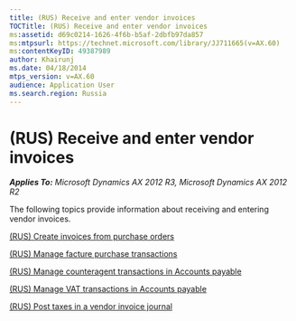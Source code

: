 ```yaml
---
title: (RUS) Receive and enter vendor invoices
TOCTitle: (RUS) Receive and enter vendor invoices
ms:assetid: d69c0214-1626-4f6b-b5af-2dbfb97da857
ms:mtpsurl: https://technet.microsoft.com/library/JJ711665(v=AX.60)
ms:contentKeyID: 49387989
author: Khairunj
ms.date: 04/18/2014
mtps_version: v=AX.60
audience: Application User
ms.search.region: Russia
---
```


# (RUS) Receive and enter vendor invoices 


_**Applies To:** Microsoft Dynamics AX 2012 R3, Microsoft Dynamics AX 2012 R2_

The following topics provide information about receiving and entering vendor invoices.

[(RUS) Create invoices from purchase orders](rus-create-invoices-from-purchase-orders.md)

[(RUS) Manage facture purchase transactions](rus-manage-facture-purchase-transactions.md)

[(RUS) Manage counteragent transactions in Accounts payable](rus-manage-counteragent-transactions-in-accounts-payable.md)

[(RUS) Manage VAT transactions in Accounts payable](rus-manage-vat-transactions-in-accounts-payable.md)

[(RUS) Post taxes in a vendor invoice journal](rus-post-taxes-in-a-vendor-invoice-journal.md)

  


